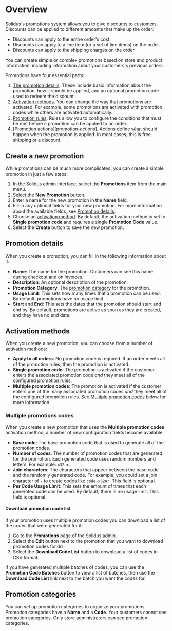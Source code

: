 # Overview

Solidus's promotions system allows you to give discounts to customers. Discounts
can be applied to different amounts that make up the order:

- Discounts can apply to the entire order's cost.
- Discounts can apply to a line item (or a set of line items) on the order.
- Discounts can apply to the shipping charges on the order.

You can create simple or complex promotions based on store and product
information, including information about your customers's previous orders.

Promotions have four essential parts:

1. [The promotion details](#promotion-details). These include basic information
   about the promotion, how it should be applied, and an optional promotion
   code used to redeem the discount.
2. [Activation methods](#activation-methods). You can change the way that
   promotions are activated. For example, some promotions are activated with
   promotion codes while others are activated automatically.
3. [Promotion rules][promotion-rules]. Rules allow you to configure the
   conditions that must be met before a promotion can be applied to an order.
4. [Promotion actions][promotion-actions]. Actions define what should happen
   when the promotion is applied. In most cases, this is free shipping or a
   discount.

## Create a new promotion

While promotions can be much more complicated, you can create a simple promotion
in just a few steps:

1. In the Solidus admin interface, select the **Promotions** item from the main
   menu.
2. Select the **New Promotion** button.
3. Enter a name for the new promotion in the **Name** field.
4. Fill in any optional fields for your new promotion. For more information
   about the available fields, see [Promotion details](#promotion-details).
5. Choose an [activation method](#activation-methods). By default, the activation
   method is set to **Single promotion code** and requires a single **Promotion
   Code** value.
6. Select the **Create** button to save the new promotion.

## Promotion details

When you create a promotion, you can fill in the following information about it:

- **Name**: The name for the promotion. Customers can see this name during
  checkout and on invoices.
- **Description**: An optional description of the promotion.
- **Promotion Category**: The [promotion category](#promotion-categories) for the
  promotion.
- **Usage Limit**: This sets how many times that a promotion can be used. By
  default, promotions have no usage limit.
- **Start** and **End**: This sets the dates that the promotion should start and
  end by. By default, promotions are active as soon as they are created, and
  they have no end date.

## Activation methods

When you create a new promotion, you can choose from a number of activation
methods:

- **Apply to all orders**: No promotion code is required. If an order meets all
  of the promotion rules, then the promotion is activated.
- **Single promotion code**: The promotion is activated if the customer enters
  the associated promotion code *and* they meet all of the configured [promotion
  rules][promotion-rules].
- **Multiple promotion codes**: The promotion is activated if the customer
  enters one of the many associated promotion codes *and* they meet all of the
  configured promotion rules. See [Multiple promotion
  codes](#multiple-promotion-codes) below for more information.

[promotion-rules]: promotion-rules.html

### Multiple promotions codes

When you create a new promotion that uses the **Multiple promotion codes**
activation method, a number of new configuration fields become available:

- **Base code**: The base promotion code that is used to generate all of the
  promotion codes.
- **Number of codes**: The number of promotion codes that are generated for the
  promotion. Each generated code uses random numbers and letters. For example:
  `x32nr`.
- **Join characters**: The characters that appear between the base code and the
  randomly generated code. For example, you could set a join character of `-` to
  create codes like `code-x32nr`. This field is optional.
- **Per Code Usage Limit**: This sets the amount of times that each generated
  code can be used. By default, there is no usage limit. This field is optional.

#### Download promotion code list

If your promotion uses multiple promotion codes you can download a list of the
codes that were generated for it:

1. Go to the **Promotions** page of the Solidus admin.
2. Select the **Edit** button next to the promotion that you want to download
   promotion codes for.dd
3. Select the **Download Code List** button to download a list of codes in CSV
   format.

<!-- TODO:
  Add screenshot of the Download Code List button being highlighted.
-->

If you have generated multiple batches of codes, you can use the **Promotion
Code Batches** button to view a list of batches, then use the **Download Code
List** link next to the batch you want the codes for.

<!-- TODO:
  Add screenshot of the batch codes list interface.
-->

## Promotion categories

You can set up promotion categories to organize your promotions. Promotion
categories have a **Name** and a **Code**. Your customers cannot see promotion
categories. Only store administrators can see promotion categories.
